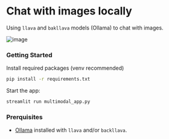 # Chat with images locally

Using `llava` and `bakllava` models (Ollama) to chat with images.

![image](https://github.com/iamaziz/chat_with_images/assets/3298308/f3ed37cb-b6a8-41c6-9de2-3da65838958f)

### Getting Started

Install required packages (venv recommended)
```bash
pip install -r requirements.txt
```

Start the app:
```bash
streamlit run multimodal_app.py
```

### Prerquisites

- [Ollama](https://ollama.ai) installed with `llava` and/or `backllava`.


<!-- ### Example

> ![2024-01-03 00 43 39](https://github.com/iamaziz/sqlify/assets/3298308/0bce5216-bc20-43c2-8a65-6ba344445300) -->


